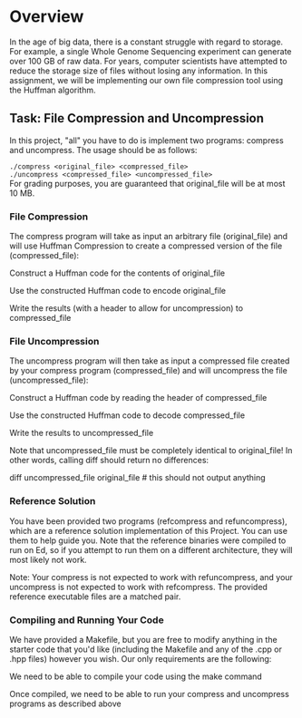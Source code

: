 # Overview
In the age of big data, there is a constant struggle with regard to storage. For example, a single Whole Genome Sequencing experiment can generate over 100 GB of raw data. For years, computer scientists have attempted to reduce the storage size of files without losing any information. In this assignment, we will be implementing our own file compression tool using the Huffman algorithm.

## Task: File Compression and Uncompression
In this project, "all" you have to do is implement two programs: compress and uncompress. The usage should be as follows:

`./compress <original_file> <compressed_file>` <br>
`./uncompress <compressed_file> <uncompressed_file>` <br>
For grading purposes, you are guaranteed that original_file will be at most 10 MB.


### File Compression
The compress program will take as input an arbitrary file (original_file) and will use Huffman Compression to create a compressed version of the file (compressed_file):

Construct a Huffman code for the contents of original_file

Use the constructed Huffman code to encode original_file

Write the results (with a header to allow for uncompression) to compressed_file

### File Uncompression
The uncompress program will then take as input a compressed file created by your compress program (compressed_file) and will uncompress the file (uncompressed_file):

Construct a Huffman code by reading the header of compressed_file

Use the constructed Huffman code to decode compressed_file

Write the results to uncompressed_file

Note that uncompressed_file must be completely identical to original_file! In other words, calling diff should return no differences:

diff uncompressed_file original_file # this should not output anything
### Reference Solution
You have been provided two programs (refcompress and refuncompress), which are a reference solution implementation of this Project. You can use them to help guide you. Note that the reference binaries were compiled to run on Ed, so if you attempt to run them on a different architecture, they will most likely not work.

Note: Your compress is not expected to work with refuncompress, and your uncompress is not expected to work with refcompress. The provided reference executable files are a matched pair.

### Compiling and Running Your Code
We have provided a Makefile, but you are free to modify anything in the starter code that you'd like (including the Makefile and any of the .cpp or .hpp files) however you wish. Our only requirements are the following:

We need to be able to compile your code using the make command

Once compiled, we need to be able to run your compress and uncompress programs as described above
